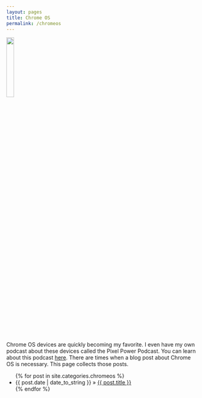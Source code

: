 ```yaml
---
layout: pages
title: Chrome OS
permalink: /chromeos
---
```


<img class="category" src="http://www.stevencombs.com/images/design/chromeos.svg" width="20%" />

Chrome OS devices are quickly becoming my favorite. I even have my own podcast about these devices called the Pixel Power Podcast. You can learn about this podcast [here](https://www.pixelpowerpodcast.com). There are times when a blog post about Chrome OS is necessary. This page collects those posts.

<ul id="blog-posts" class="posts">
{% for post in site.categories.chromeos %}
    <li><span>{{ post.date | date_to_string }} &raquo; </span><a href="{{ post.url }}">{{ post.title }}</a></li>
{% endfor %}
</ul>
